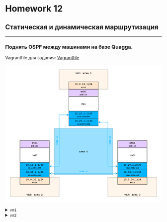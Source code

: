 # Homework 12

##  Статическая и динамическая маршрутизация
-------------
### Поднять OSPF между машинами на базе Quagga.
Vagrantfile для задания: [Vagrantfile](./base_ospf/Vagrantfile)

<a href="https://raw.githubusercontent.com/reddare/otus-linux/master/hw12/base_ospf/hw12_base_ospf.png" rel="Click!">![map](./base_ospf/hw12_base_ospf.png)</a>

<details>
<summary><code>vm1</code></summary>
    
-------------

**```[vagrant@vm1 ~]$ ip a```**
    
```bash
1: lo: <LOOPBACK,UP,LOWER_UP> mtu 65536 qdisc noqueue state UNKNOWN group default qlen 1000
    link/loopback 00:00:00:00:00:00 brd 00:00:00:00:00:00
    inet 127.0.0.1/8 scope host lo
       valid_lft forever preferred_lft forever
    inet6 ::1/128 scope host 
       valid_lft forever preferred_lft forever
2: eth0: <BROADCAST,MULTICAST,UP,LOWER_UP> mtu 1500 qdisc pfifo_fast state UP group default qlen 
1000
    link/ether 52:54:00:c9:c7:04 brd ff:ff:ff:ff:ff:ff
    inet 10.0.2.15/24 brd 10.0.2.255 scope global noprefixroute dynamic eth0
       valid_lft 82938sec preferred_lft 82938sec
    inet6 fe80::5054:ff:fec9:c704/64 scope link 
       valid_lft forever preferred_lft forever
3: eth1: <BROADCAST,MULTICAST,UP,LOWER_UP> mtu 1500 qdisc pfifo_fast state UP group default qlen 
1000
    link/ether 08:00:27:fd:39:70 brd ff:ff:ff:ff:ff:ff
    inet6 fe80::bc86:6cf2:3731:aaad/64 scope link noprefixroute 
       valid_lft forever preferred_lft forever
4: eth2: <BROADCAST,MULTICAST,UP,LOWER_UP> mtu 1500 qdisc pfifo_fast state UP group default qlen 
1000
    link/ether 08:00:27:48:60:f0 brd ff:ff:ff:ff:ff:ff
    inet6 fe80::644a:a217:24d2:785a/64 scope link noprefixroute 
       valid_lft forever preferred_lft forever
5: eth3: <BROADCAST,MULTICAST,UP,LOWER_UP> mtu 1500 qdisc pfifo_fast state UP group default qlen 
1000
    link/ether 08:00:27:71:8e:73 brd ff:ff:ff:ff:ff:ff
    inet 10.0.10.1/24 brd 10.0.10.255 scope global noprefixroute eth3
       valid_lft forever preferred_lft forever
    inet6 fe80::a00:27ff:fe71:8e73/64 scope link 
       valid_lft forever preferred_lft forever
6: vlan10@eth1: <BROADCAST,MULTICAST,UP,LOWER_UP> mtu 1500 qdisc noqueue state UP group default q
len 1000
    link/ether 08:00:27:fd:39:70 brd ff:ff:ff:ff:ff:ff
    inet 10.10.1.1/30 brd 10.10.1.3 scope global noprefixroute vlan10
       valid_lft forever preferred_lft forever
    inet6 fe80::a00:27ff:fefd:3970/64 scope link 
       valid_lft forever preferred_lft forever
7: vlan20@eth2: <BROADCAST,MULTICAST,UP,LOWER_UP> mtu 1500 qdisc noqueue state UP group default q
len 1000
    link/ether 08:00:27:48:60:f0 brd ff:ff:ff:ff:ff:ff
    inet 10.20.1.1/30 brd 10.20.1.3 scope global noprefixroute vlan20
       valid_lft forever preferred_lft forever
    inet6 fe80::a00:27ff:fe48:60f0/64 scope link 
       valid_lft forever preferred_lft forever
 ```   
-------------
**```[vagrant@vm1 ~]$ tracepath 10.0.30.1```**
```bash
 1?: [LOCALHOST]                                         pmtu 1500
 1:  10.0.30.1                                             0.538ms reached
 1:  10.0.30.1                                             0.382ms reached
     Resume: pmtu 1500 hops 1 back 1 
```
-------------
**```[vagrant@vm1 ~]$ tracepath 10.0.20.1```**
```bash   
 1?: [LOCALHOST]                                         pmtu 1500
 1:  10.0.20.1                                             0.642ms reached
 1:  10.0.20.1                                             0.420ms reached
     Resume: pmtu 1500 hops 1 back 1 
```
-------------
**```/etc/quagga/daemons```**
```bash
zebra=yes
ospfd=yes
```
-------------
**```/etc/quagga/zebra.conf```**
```bash
hostname vm1
log file /var/log/quagga/zebra.log 
interface eth3
ip address 10.0.10.1/24
interface vlan10
ip address 10.10.1.1/30
interface vlan20
ip address 10.20.1.1/30
```
-------------
**```/etc/quagga/ospfd.conf```**
```bash
hostname vm1
router ospf
    ospf router-id 10.10.1.1
    network 10.10.1.0/30 area 0
    network 10.20.1.0/30 area 0
    network 10.0.10.0/24 area 1
    redistribute connected
log file /var/log/quagga/ospfd.log
```
</details>


<details>
<summary><code>vm2</code></summary>
    
-------------

**```[vagrant@vm1 ~]$ ip a```**
    
```bash
1: lo: <LOOPBACK,UP,LOWER_UP> mtu 65536 qdisc noqueue state UNKNOWN group default qlen 1000
    link/loopback 00:00:00:00:00:00 brd 00:00:00:00:00:00
    inet 127.0.0.1/8 scope host lo
       valid_lft forever preferred_lft forever
    inet6 ::1/128 scope host 
       valid_lft forever preferred_lft forever
2: eth0: <BROADCAST,MULTICAST,UP,LOWER_UP> mtu 1500 qdisc pfifo_fast state UP group default qlen 
1000
    link/ether 52:54:00:c9:c7:04 brd ff:ff:ff:ff:ff:ff
    inet 10.0.2.15/24 brd 10.0.2.255 scope global noprefixroute dynamic eth0
       valid_lft 83425sec preferred_lft 83425sec
    inet6 fe80::5054:ff:fec9:c704/64 scope link 
       valid_lft forever preferred_lft forever
3: eth1: <BROADCAST,MULTICAST,UP,LOWER_UP> mtu 1500 qdisc pfifo_fast state UP group default qlen 
1000
    link/ether 08:00:27:11:74:36 brd ff:ff:ff:ff:ff:ff
    inet6 fe80::4318:6421:fe99:c0ab/64 scope link noprefixroute 
       valid_lft forever preferred_lft forever
4: eth2: <BROADCAST,MULTICAST,UP,LOWER_UP> mtu 1500 qdisc pfifo_fast state UP group default qlen 
1000
    link/ether 08:00:27:af:3b:4b brd ff:ff:ff:ff:ff:ff
    inet6 fe80::a961:a61e:1ea1:86ea/64 scope link noprefixroute 
       valid_lft forever preferred_lft forever
5: eth3: <BROADCAST,MULTICAST,UP,LOWER_UP> mtu 1500 qdisc pfifo_fast state UP group default qlen 
1000
    link/ether 08:00:27:a2:2f:df brd ff:ff:ff:ff:ff:ff
    inet 10.0.20.1/24 brd 10.0.20.255 scope global noprefixroute eth3
       valid_lft forever preferred_lft forever
    inet6 fe80::a00:27ff:fea2:2fdf/64 scope link 
       valid_lft forever preferred_lft forever
6: vlan10@eth1: <BROADCAST,MULTICAST,UP,LOWER_UP> mtu 1500 qdisc noqueue state UP group default q
len 1000
    link/ether 08:00:27:11:74:36 brd ff:ff:ff:ff:ff:ff
    inet 10.10.1.2/30 brd 10.10.1.3 scope global noprefixroute vlan10
       valid_lft forever preferred_lft forever
    inet6 fe80::a00:27ff:fe11:7436/64 scope link 
       valid_lft forever preferred_lft forever
7: vlan30@eth2: <BROADCAST,MULTICAST,UP,LOWER_UP> mtu 1500 qdisc noqueue state UP group default q
len 1000
    link/ether 08:00:27:af:3b:4b brd ff:ff:ff:ff:ff:ff
    inet 10.30.1.1/30 brd 10.30.1.3 scope global noprefixroute vlan30
       valid_lft forever preferred_lft forever
    inet6 fe80::a00:27ff:feaf:3b4b/64 scope link 
       valid_lft forever preferred_lft forever
 ```   
-------------
**```[vagrant@vm2 ~]$ tracepath 10.0.10.1```**
```bash
 1?: [LOCALHOST]                                         pmtu 1500
 1:  10.0.10.1                                             0.656ms reached
 1:  10.0.10.1                                             0.411ms reached
     Resume: pmtu 1500 hops 1 back 1 
```
-------------
**```[vagrant@vm2 ~]$ tracepath 10.0.30.1```**
```bash   
 1?: [LOCALHOST]                                         pmtu 1500
 1:  10.0.30.1                                             0.316ms reached
 1:  10.0.30.1                                             0.312ms reached
     Resume: pmtu 1500 hops 1 back 1 
```
-------------
**```/etc/quagga/daemons```**
```bash
zebra=yes
ospfd=yes
```
-------------
**```/etc/quagga/zebra.conf```**
```bash
hostname vm2
log file /var/log/quagga/zebra.log 
interface eth3
ip address 10.0.20.1/24
interface vlan10
ip address 10.10.1.2/30
interface vlan30
ip address 10.30.1.1/30
```
-------------
**```/etc/quagga/ospfd.conf```**
```bash
hostname vm2
router ospf
    ospf router-id 10.10.1.2
    network 10.10.1.0/30 area 0
    network 10.30.1.0/30 area 0
    network 10.0.20.0/24 area 1
    redistribute connected
log file /var/log/quagga/ospfd.log
```
</details>

